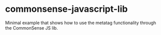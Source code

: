 commonsense-javascript-lib
==========================

Minimal example that shows how to use the metatag functionality through the CommonSense JS lib.
